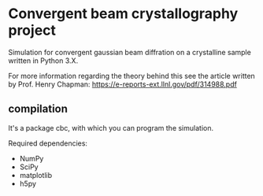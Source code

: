 # Convergent beam crystallography project
Simulation for convergent gaussian beam diffration on a crystalline sample written in Python 3.X.

For more information regarding the theory behind this see the article written by Prof. Henry Chapman:
https://e-reports-ext.llnl.gov/pdf/314988.pdf

## compilation

It's a package cbc, with which you can program the simulation.

Required dependencies:

- NumPy
- SciPy
- matplotlib
- h5py